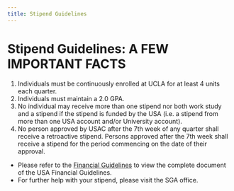 ```yaml
---
title: Stipend Guidelines
---
```


# Stipend Guidelines: A FEW IMPORTANT FACTS

1. Individuals must be continuously enrolled at UCLA for at least 4 units each quarter.
2. Individuals must maintain a 2.0 GPA.
3. No individual may receive more than one stipend nor both work study and a stipend if the stipend is funded by the USA (i.e. a stipend from more than one USA account and/or University account).
4. No person approved by USAC after the 7th week of any quarter shall receive a retroactive stipend. Persons approved after the 7th week shall receive a stipend for the period commencing on the date of their approval.

- Please refer to the [Financial Guidelines](/docs/financial_guidelines.pdf) to view the complete document of the USA Financial Guidelines.
- For further help with your stipend, please visit the SGA office.
